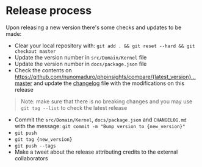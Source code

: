 # Release process

Upon releasing a new version there's some checks and updates to be made:

- Clear your local repository with: `git add . && git reset --hard && git checkout master`
- Update the version number in `src/Domain/Kernel` file
- Update the version number in `docs/package.json` file
- Check the contents on https://github.com/nunomaduro/phpinsights/compare/{latest_version}...master and update the [changelog](CHANGELOG.md) file with the modifications on this release
> Note: make sure that there is no breaking changes and you may use `git tag --list` to check the latest release
- Commit the `src/Domain/Kernel`, `docs/package.json` and `CHANGELOG.md` with the message: `git commit -m "Bump version to {new_version}"`
- `git push`
- `git tag {new_version}`
- `git push --tags`
- Make a tweet about the release attributing credits to the external collaborators
